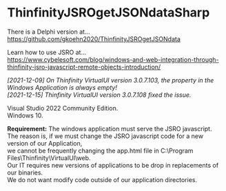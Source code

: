 # ThinfinityJSROgetJSONdataSharp

There is a Delphi version at...<br>
https://github.com/gkoehn2020/ThinfinityJSROgetJSONdata

Learn how to use JSRO at...<br>
https://www.cybelesoft.com/blog/windows-and-web-integration-through-thinfinity-jsro-javascript-remote-objects-introduction/

<i>[2021-12-09] On Thinfinity VirtualUI version 3.0.7.103, the property in the Windows Application is always empty!</i><br>
<i>[2021-12-15] Thinfinity VirtualUI version 3.0.7.108 fixed the issue.</i>

Visual Studio 2022 Community Edition.<br>
Windows 10.<br>

<b>Requirement:</b>
  The windows application must serve the JSRO javascript.<br>
  The reason is, if we must change the JSRO javascript code for a new version of our Application,<br>
  we cannot be frequently changing the app.html file in C:\Program Files\Thinfinity\VirtualUI\web.<br>
  Our IT requires new versions of applications to be drop in replacements of our binaries.<br>
  We do not want modify code outside of our application directories.<br>
